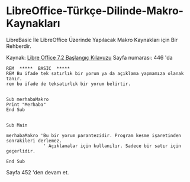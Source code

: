 # LibreOffice-Türkçe-Dilinde-Makro-Kaynakları
LibreBasic İle LibreOffice Üzerinde Yapılacak Makro Kaynakları için Bir Rehberdir.

Kaynak: [Libre Office 7.2 Başlangıç Kılavuzu](https://documentation.libreoffice.org/assets/Uploads/Documentation/tr/GS7.2/LibreOffice-Balangc-Klavuzu.pdf)
Sayfa numarası: 446 'da

```
REM  *****  BASIC  *****
REM Bu ifade tek satırlık bir yorum ya da açıklama yapmamıza olanak tanır.
rem bu ifade de teksatırlık bir yorum belirtir.


Sub merhabaMakro
Print "Merhaba"
End Sub


Sub Main

merhabaMakro 'Bu bir yorum parantezidir. Program kesme işaretinden sonrakileri derlemez.
              ' Açıklamalar için kullanılır. Sadece bir satır için geçerlidir.

End Sub
```
Sayfa 452 'den devam et.
